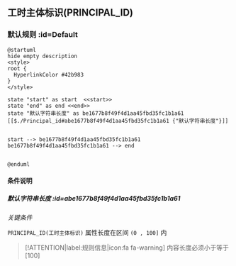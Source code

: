 ## 工时主体标识(PRINCIPAL_ID) <!-- {docsify-ignore-all} -->

   

### 默认规则 :id=Default

```plantuml
@startuml
hide empty description
<style>
root {
  HyperlinkColor #42b983
}
</style>

state "start" as start  <<start>>
state "end" as end <<end>>
state "默认字符串长度" as be1677b8f49f4d1aa45fbd35fc1b1a61 [[$./Principal_id#abe1677b8f49f4d1aa45fbd35fc1b1a61 {"默认字符串长度"}]]


start --> be1677b8f49f4d1aa45fbd35fc1b1a61 
be1677b8f49f4d1aa45fbd35fc1b1a61 --> end 


@enduml
```

#### 条件说明

##### 默认字符串长度 :id=abe1677b8f49f4d1aa45fbd35fc1b1a61


*关键条件*


`PRINCIPAL_ID(工时主体标识)` 属性长度在区间 `(0 , 100]` 内

> [!ATTENTION|label:规则信息|icon:fa fa-warning]
> 内容长度必须小于等于[100]








